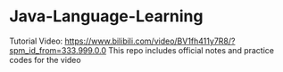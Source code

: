 # Java-Language-Learning
Tutorial Video: https://www.bilibili.com/video/BV1fh411y7R8/?spm_id_from=333.999.0.0
This repo includes official notes and practice codes for the video
